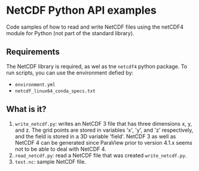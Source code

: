 # NetCDF Python API examples

Code samples of how to read and write NetCDF files using the netCDF4
module for Python (not part of the standard library).


## Requirements

The NetCDF library is required, as wel as tne `netcdf4` python package.  To run
scripts, you can use the environment defied by:

* `environment.yml`
* `netcdf_linux64_conda_specs.txt`


## What is it?

1. `write_netcdf.py`: writes an NetCDF 3 file that has three dimensions
   x, y, and z.  The grid points are stored in variables 'x', 'y', and 'z'
   respectively, and the field is stored in a 3D variable 'field'.
   NetCDF 3 as well as NetCDF 4 can be generated since ParaView prior
   to version 4.1.x seems not to be able to deal with NetCDF 4.
1. `read_netcdf.py`: read a NetCDF file that was created `write_netcdf.py`.
1. `test.nc`: sample NetCDF file.
